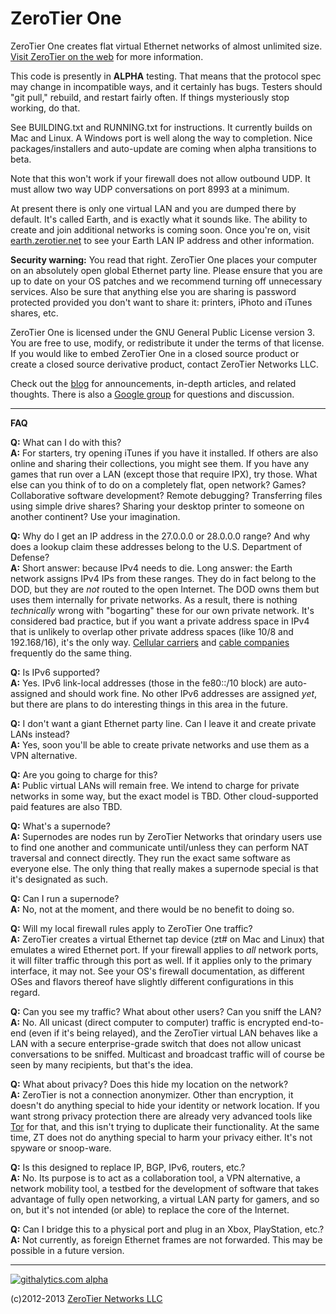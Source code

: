 ZeroTier One
======

ZeroTier One creates flat virtual Ethernet networks of almost unlimited size. [Visit ZeroTier on the web](https://www.zerotier.com/) for more information.

This code is presently in **ALPHA** testing. That means that the protocol spec may change in incompatible ways, and it certainly has bugs. Testers should "git pull," rebuild, and restart fairly often. If things mysteriously stop working, do that.

See BUILDING.txt and RUNNING.txt for instructions. It currently builds on Mac and Linux. A Windows port is well along the way to completion. Nice packages/installers and auto-update are coming when alpha transitions to beta.

Note that this won't work if your firewall does not allow outbound UDP. It must allow two way UDP conversations on port 8993 at a minimum.

At present there is only one virtual LAN and you are dumped there by default. It's called Earth, and is exactly what it sounds like. The ability to create and join additional networks is coming soon. Once you're on, visit [earth.zerotier.net](http://earth.zerotier.net/) to see your Earth LAN IP address and other information.

**Security warning:** You read that right. ZeroTier One places your computer on an absolutely open global Ethernet party line. Please ensure that you are up to date on your OS patches and we recommend turning off unnecessary services. Also be sure that anything else you are sharing is password protected provided you don't want to share it: printers, iPhoto and iTunes shares, etc.

ZeroTier One is licensed under the GNU General Public License version 3. You are free to use, modify, or redistribute it under the terms of that license. If you would like to embed ZeroTier One in a closed source product or create a closed source derivative product, contact ZeroTier Networks LLC.

Check out the [blog](http://blog.zerotier.com/) for announcements, in-depth articles, and related thoughts. There is also a [Google group](https://groups.google.com/forum/#!forum/zerotier-one-users) for questions and discussion.

----
**FAQ**

**Q:** What can I do with this?  
**A:** For starters, try opening iTunes if you have it installed. If others are also online and sharing their collections, you might see them. If you have any games that run over a LAN (except those that require IPX), try those. What else can you think of to do on a completely flat, open network? Games? Collaborative software development? Remote debugging? Transferring files using simple drive shares? Sharing your desktop printer to someone on another continent? Use your imagination.

**Q:** Why do I get an IP address in the 27.0.0.0 or 28.0.0.0 range? And why does a lookup claim these addresses belong to the U.S. Department of Defense?  
**A:** Short answer: because IPv4 needs to die. Long answer: the Earth network assigns IPv4 IPs from these ranges. They do in fact belong to the DOD, but they are *not* routed to the open Internet. The DOD owns them but uses them internally for private networks. As a result, there is nothing *technically* wrong with "bogarting" these for our own private network. It's considered bad practice, but if you want a private address space in IPv4 that is unlikely to overlap other private address spaces (like 10/8 and 192.168/16), it's the only way. [Cellular carriers](http://www.androidcentral.com/sprint-internet-dept-defense-and-you)  and [cable companies](http://www.dslreports.com/forum/r25679029-Why-is-my-first-hop-to-a-DoD-assigned-IP-address-) frequently do the same thing.

**Q:** Is IPv6 supported?  
**A:** Yes. IPv6 link-local addresses (those in the fe80::/10 block) are auto-assigned and should work fine. No other IPv6 addresses are assigned *yet*, but there are plans to do interesting things in this area in the future.

**Q:** I don't want a giant Ethernet party line. Can I leave it and create private LANs instead?  
**A:** Yes, soon you'll be able to create private networks and use them as a VPN alternative.

**Q:** Are you going to charge for this?  
**A:** Public virtual LANs will remain free. We intend to charge for private networks in some way, but the exact model is TBD. Other cloud-supported paid features are also TBD.

**Q:** What's a supernode?  
**A:** Supernodes are nodes run by ZeroTier Networks that orindary users use to find one another and communicate until/unless they can perform NAT traversal and connect directly. They run the exact same software as everyone else. The only thing that really makes a supernode special is that it's designated as such.

**Q:** Can I run a supernode?  
**A:** No, not at the moment, and there would be no benefit to doing so.

**Q:** Will my local firewall rules apply to ZeroTier One traffic?  
**A:** ZeroTier creates a virtual Ethernet tap device (zt# on Mac and Linux) that emulates a wired Ethernet port. If your firewall applies to *all* network ports, it will filter traffic through this port as well. If it applies only to the primary interface, it may not. See your OS's firewall documentation, as different OSes and flavors thereof have slightly different configurations in this regard.

**Q:** Can you see my traffic? What about other users? Can you sniff the LAN?  
**A:** No. All unicast (direct computer to computer) traffic is encrypted end-to-end (even if it's being relayed), and the ZeroTier virtual LAN behaves like a LAN with a secure enterprise-grade switch that does not allow unicast conversations to be sniffed. Multicast and broadcast traffic will of course be seen by many recipients, but that's the idea.

**Q:** What about privacy? Does this hide my location on the network?  
**A:** ZeroTier is not a connection anonymizer. Other than encryption, it doesn't do anything special to hide your identity or network location. If you want strong privacy protection there are already very advanced tools like [Tor](https://www.torproject.org) for that, and this isn't trying to duplicate their functionality. At the same time, ZT does not do anything special to harm your privacy either. It's not spyware or snoop-ware.

**Q:** Is this designed to replace IP, BGP, IPv6, routers, etc.?  
**A:** No. Its purpose is to act as a collaboration tool, a VPN alternative, a network mobility tool, a testbed for the development of software that takes advantage of fully open networking, a virtual LAN party for gamers, and so on, but it's not intended (or able) to replace the core of the Internet.

**Q:** Can I bridge this to a physical port and plug in an Xbox, PlayStation, etc.?  
**A:** Not currently, as foreign Ethernet frames are not forwarded. This may be possible in a future version.

----

[![githalytics.com alpha](https://cruel-carlota.pagodabox.com/59b2cbb9c154bf84bddb4b714402e548 "githalytics.com")](http://githalytics.com/zerotier/ZeroTierOne)

(c)2012-2013 [ZeroTier Networks LLC](https://www.zerotier.com/)
